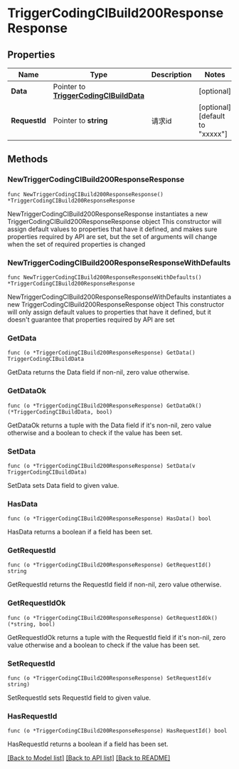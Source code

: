 # TriggerCodingCIBuild200ResponseResponse

## Properties

Name | Type | Description | Notes
------------ | ------------- | ------------- | -------------
**Data** | Pointer to [**TriggerCodingCIBuildData**](TriggerCodingCIBuildData.md) |  | [optional] 
**RequestId** | Pointer to **string** | 请求id | [optional] [default to "xxxxx"]

## Methods

### NewTriggerCodingCIBuild200ResponseResponse

`func NewTriggerCodingCIBuild200ResponseResponse() *TriggerCodingCIBuild200ResponseResponse`

NewTriggerCodingCIBuild200ResponseResponse instantiates a new TriggerCodingCIBuild200ResponseResponse object
This constructor will assign default values to properties that have it defined,
and makes sure properties required by API are set, but the set of arguments
will change when the set of required properties is changed

### NewTriggerCodingCIBuild200ResponseResponseWithDefaults

`func NewTriggerCodingCIBuild200ResponseResponseWithDefaults() *TriggerCodingCIBuild200ResponseResponse`

NewTriggerCodingCIBuild200ResponseResponseWithDefaults instantiates a new TriggerCodingCIBuild200ResponseResponse object
This constructor will only assign default values to properties that have it defined,
but it doesn't guarantee that properties required by API are set

### GetData

`func (o *TriggerCodingCIBuild200ResponseResponse) GetData() TriggerCodingCIBuildData`

GetData returns the Data field if non-nil, zero value otherwise.

### GetDataOk

`func (o *TriggerCodingCIBuild200ResponseResponse) GetDataOk() (*TriggerCodingCIBuildData, bool)`

GetDataOk returns a tuple with the Data field if it's non-nil, zero value otherwise
and a boolean to check if the value has been set.

### SetData

`func (o *TriggerCodingCIBuild200ResponseResponse) SetData(v TriggerCodingCIBuildData)`

SetData sets Data field to given value.

### HasData

`func (o *TriggerCodingCIBuild200ResponseResponse) HasData() bool`

HasData returns a boolean if a field has been set.

### GetRequestId

`func (o *TriggerCodingCIBuild200ResponseResponse) GetRequestId() string`

GetRequestId returns the RequestId field if non-nil, zero value otherwise.

### GetRequestIdOk

`func (o *TriggerCodingCIBuild200ResponseResponse) GetRequestIdOk() (*string, bool)`

GetRequestIdOk returns a tuple with the RequestId field if it's non-nil, zero value otherwise
and a boolean to check if the value has been set.

### SetRequestId

`func (o *TriggerCodingCIBuild200ResponseResponse) SetRequestId(v string)`

SetRequestId sets RequestId field to given value.

### HasRequestId

`func (o *TriggerCodingCIBuild200ResponseResponse) HasRequestId() bool`

HasRequestId returns a boolean if a field has been set.


[[Back to Model list]](../README.md#documentation-for-models) [[Back to API list]](../README.md#documentation-for-api-endpoints) [[Back to README]](../README.md)


